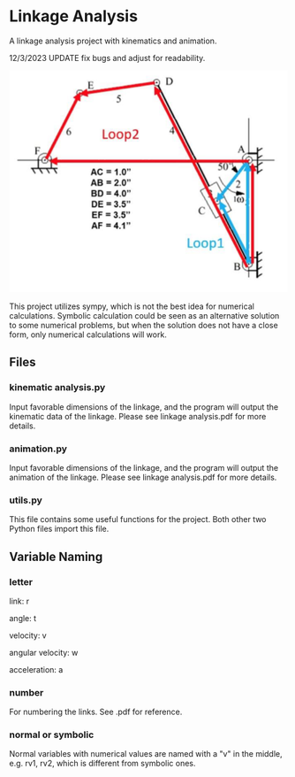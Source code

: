 # Linkage Analysis

A linkage analysis project with kinematics and animation.

12/3/2023 UPDATE fix bugs and adjust for readability.

![image](linkage.png)

This project utilizes sympy, which is not the best idea for numerical calculations. Symbolic calculation could be seen as an alternative solution to some numerical problems, but when the solution does not have a close form, only numerical calculations will work.

## Files

### kinematic analysis.py

Input favorable dimensions of the linkage, and the program will output the kinematic data of the linkage. Please see linkage analysis.pdf for more details.

### animation.py

Input favorable dimensions of the linkage, and the program will output the animation of the linkage. Please see linkage analysis.pdf for more details.

### utils.py

This file contains some useful functions for the project. Both other two Python files import this file.

## Variable Naming

### letter

link: r

angle: t

velocity: v

angular velocity: w

acceleration: a

### number

For numbering the links. See .pdf for reference.

### normal or symbolic
Normal variables with numerical values are named with a "v" in the middle, e.g. rv1, rv2, which is different from symbolic ones.
